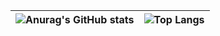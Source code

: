 <!--https://github.com/anuraghazra/github-readme-stats-->
| ![Anurag's GitHub stats](https://github-readme-stats.vercel.app/api?username=rababdotmhd&show_icons=true&theme=transparent)   |  ![Top Langs](https://github-readme-stats.vercel.app/api/top-langs/?username=rababdotmhd&layout=compact&theme=transparent)  |
| -------- | -------- | 


<!--
**rababdotmhd/rababdotmhd** is a ✨ _special_ ✨ repository because its `README.md` (this file) appears on your GitHub profile.

Here are some ideas to get you started:

- 🔭 I’m currently working on ...
- 🌱 I’m currently learning ...
- 👯 I’m looking to collaborate on ...
- 🤔 I’m looking for help with ...
- 💬 Ask me about ...
- 📫 How to reach me: ...
- 😄 Pronouns: ...
- ⚡ Fun fact: ...
-->
